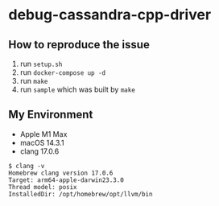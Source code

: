 # debug-cassandra-cpp-driver

## How to reproduce the issue

1. run `setup.sh`
1. run `docker-compose up -d`
1. run `make`
1. run `sample` which was built by `make`

## My Environment
- Apple M1 Max
- macOS 14.3.1
- clang 17.0.6

```
$ clang -v
Homebrew clang version 17.0.6
Target: arm64-apple-darwin23.3.0
Thread model: posix
InstalledDir: /opt/homebrew/opt/llvm/bin
```
